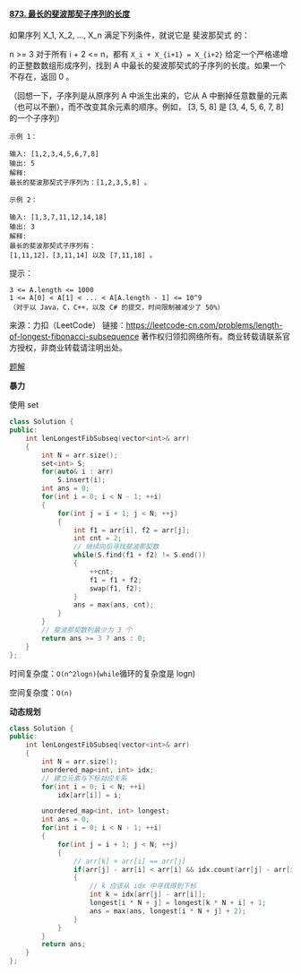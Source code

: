 #### [873. 最长的斐波那契子序列的长度](https://leetcode-cn.com/problems/length-of-longest-fibonacci-subsequence/)



如果序列 X_1, X_2, ..., X_n 满足下列条件，就说它是 斐波那契式 的：

n >= 3
对于所有 i + 2 <= n，都有 `X_i + X_{i+1} = X_{i+2}`
给定一个严格递增的正整数数组形成序列，找到 A 中最长的斐波那契式的子序列的长度。如果一个不存在，返回  0 。

（回想一下，子序列是从原序列 A 中派生出来的，它从 A 中删掉任意数量的元素（也可以不删），而不改变其余元素的顺序。例如， [3, 5, 8] 是 [3, 4, 5, 6, 7, 8] 的一个子序列）

 ```
示例 1：

输入: [1,2,3,4,5,6,7,8]
输出: 5
解释:
最长的斐波那契式子序列为：[1,2,3,5,8] 。

示例 2：

输入: [1,3,7,11,12,14,18]
输出: 3
解释:
最长的斐波那契式子序列有：
[1,11,12]，[3,11,14] 以及 [7,11,18] 。
 ```




提示：

```
3 <= A.length <= 1000
1 <= A[0] < A[1] < ... < A[A.length - 1] <= 10^9
（对于以 Java，C，C++，以及 C# 的提交，时间限制被减少了 50%）
```

来源：力扣（LeetCode）
链接：https://leetcode-cn.com/problems/length-of-longest-fibonacci-subsequence
著作权归领扣网络所有。商业转载请联系官方授权，非商业转载请注明出处。

[题解](https://leetcode-cn.com/problems/length-of-longest-fibonacci-subsequence/solution/zui-chang-de-fei-bo-na-qi-zi-xu-lie-de-chang-du-by/)

**暴力**

使用 set 	

```cpp
class Solution {
public:
    int lenLongestFibSubseq(vector<int>& arr) 
    {
        int N = arr.size();
        set<int> S;
        for(auto& i : arr)
            S.insert(i);
        int ans = 0;
        for(int i = 0; i < N - 1; ++i)
        {
            for(int j = i + 1; j < N; ++j)
            {
                int f1 = arr[i], f2 = arr[j];
                int cnt = 2;
                // 继续向后寻找斐波那契数
                while(S.find(f1 + f2) != S.end())
                {
                    ++cnt;
                    f1 = f1 + f2;
                    swap(f1, f2);
                }
                ans = max(ans, cnt);
            }
        }
        // 斐波那契数列最少为 3 个
        return ans >= 3 ? ans : 0;
    }
};
```

时间复杂度：`O(n^2logn)`(`while`循环的复杂度是 logn)

空间复杂度：`O(n)`

**动态规划**

```cpp
class Solution {
public:
    int lenLongestFibSubseq(vector<int>& arr) 
    {
        int N = arr.size();
        unordered_map<int, int> idx;
		// 建立元素与下标对应关系
        for(int i = 0; i < N; ++i)
            idx[arr[i]] = i;

        unordered_map<int, int> longest;
        int ans = 0;
        for(int i = 0; i < N - 1; ++i)
        {
            for(int j = i + 1; j < N; ++j)
            {
                // arr[k] + arr[i] == arr[j] 
                if(arr[j] - arr[i] < arr[i] && idx.count(arr[j] - arr[i]))
                {
                    // k 应该从 idx 中寻找得到下标
                    int k = idx[arr[j] - arr[i]];
                    longest[i * N + j] = longest[k * N + i] + 1;
                    ans = max(ans, longest[i * N + j] + 2);
                }
            }
        }
        return ans;
    }
};
```

